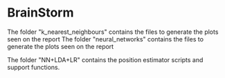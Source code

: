 # BrainStorm

The folder "k_nearest_neighbours" contains the files to generate the plots seen on the report
The folder "neural_networks" contains the files to generate the plots seen on the report

The folder "NN+LDA+LR" contains the position estimator scripts and support functions. 





